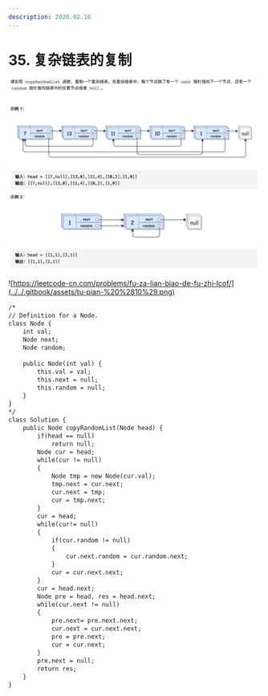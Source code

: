 ```yaml
---
description: 2020.02.16
---
```


# 35. 复杂链表的复制

![](../../.gitbook/assets/tu-pian-%20%2811%29.png)

![https://leetcode-cn.com/problems/fu-za-lian-biao-de-fu-zhi-lcof/](../../.gitbook/assets/tu-pian-%20%2810%29.png)

```text
/*
// Definition for a Node.
class Node {
    int val;
    Node next;
    Node random;

    public Node(int val) {
        this.val = val;
        this.next = null;
        this.random = null;
    }
}
*/
class Solution {
    public Node copyRandomList(Node head) {
        if(head == null)
            return null;
        Node cur = head;
        while(cur != null)
        {
            Node tmp = new Node(cur.val);
            tmp.next = cur.next;
            cur.next = tmp;
            cur = tmp.next;
        }
        cur = head;
        while(cur!= null)
        {
            if(cur.random != null)
            {
                cur.next.random = cur.random.next;
            }
            cur = cur.next.next;
        }
        cur = head.next;
        Node pre = head, res = head.next;
        while(cur.next != null)
        {
            pre.next= pre.next.next;
            cur.next = cur.next.next;
            pre = pre.next;
            cur = cur.next;
        }
        pre.next = null;
        return res;
    }
}
```

